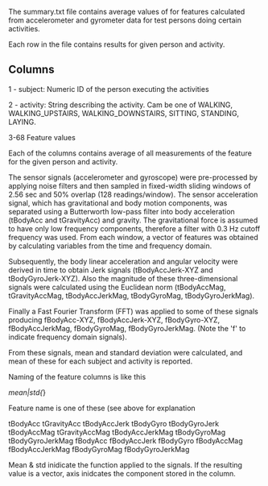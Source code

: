 The summary.txt file contains average values of for features calculated from accelerometer and gyrometer data for test 
persons doing certain activities.

Each row in the file contains results for given person and activity.

## Columns

1 - subject: Numeric ID of the person executing the activities

2 - activity: String describing the activity. Cam be one of WALKING, WALKING_UPSTAIRS, WALKING_DOWNSTAIRS, SITTING, STANDING, LAYING.

3-68 Feature values 

Each of the columns contains average of all measurements of the feature for the given person and activity. 

The sensor signals (accelerometer and gyroscope) were pre-processed by applying noise filters and then sampled in fixed-width sliding windows of 2.56 sec and 50% overlap (128 readings/window). The sensor acceleration signal, which has gravitational and body motion components, was separated using a Butterworth low-pass filter into body acceleration (tBodyAcc and tGravityAcc) and gravity. The gravitational force is assumed to have only low frequency components, therefore a filter with 0.3 Hz cutoff frequency was used. From each window, a vector of features was obtained by calculating variables from the time and frequency domain. 

Subsequently, the body linear acceleration and angular velocity were derived in time to obtain Jerk signals (tBodyAccJerk-XYZ and tBodyGyroJerk-XYZ). Also the magnitude of these three-dimensional signals were calculated using the Euclidean norm (tBodyAccMag, tGravityAccMag, tBodyAccJerkMag, tBodyGyroMag, tBodyGyroJerkMag). 

Finally a Fast Fourier Transform (FFT) was applied to some of these signals producing fBodyAcc-XYZ, fBodyAccJerk-XYZ, fBodyGyro-XYZ, fBodyAccJerkMag, fBodyGyroMag, fBodyGyroJerkMag. (Note the 'f' to indicate frequency domain signals). 

From these signals, mean and standard deviation were calculated, and mean of these for each subject and activity is reported.

Naming of the feature columns is like this

<feature name>_mean|std{_<axis>}

Feature name is one of these (see above for explanation

tBodyAcc
tGravityAcc
tBodyAccJerk
tBodyGyro
tBodyGyroJerk
tBodyAccMag
tGravityAccMag
tBodyAccJerkMag
tBodyGyroMag
tBodyGyroJerkMag
fBodyAcc
fBodyAccJerk
fBodyGyro
fBodyAccMag
fBodyAccJerkMag
fBodyGyroMag
fBodyGyroJerkMag

Mean & std inidicate the function applied to the signals. If the resulting value is a vector, axis inidcates the component stored in the column.
